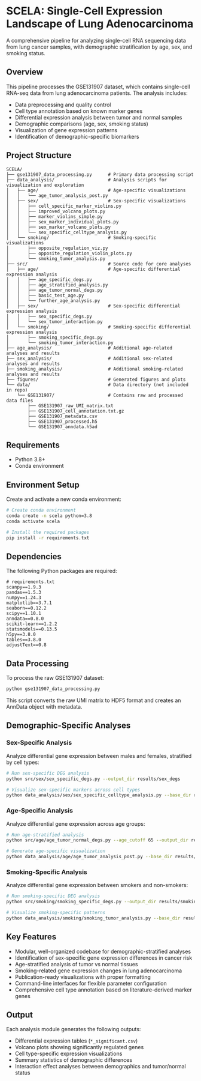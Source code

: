 # SCELA: Single-Cell Expression Landscape of Lung Adenocarcinoma

A comprehensive pipeline for analyzing single-cell RNA sequencing data from lung cancer samples, with demographic stratification by age, sex, and smoking status.

## Overview

This pipeline processes the GSE131907 dataset, which contains single-cell RNA-seq data from lung adenocarcinoma patients. The analysis includes:

- Data preprocessing and quality control
- Cell type annotation based on known marker genes
- Differential expression analysis between tumor and normal samples
- Demographic comparisons (age, sex, smoking status)
- Visualization of gene expression patterns
- Identification of demographic-specific biomarkers

## Project Structure

```
SCELA/
├── gse131907_data_processing.py      # Primary data processing script
├── data_analysis/                    # Analysis scripts for visualization and exploration
│   ├── age/                          # Age-specific visualizations
│   │   └── age_tumor_analysis_post.py
│   ├── sex/                          # Sex-specific visualizations
│   │   ├── cell_specific_marker_violins.py
│   │   ├── improved_volcano_plots.py
│   │   ├── marker_violins_simple.py
│   │   ├── sex_marker_individual_plots.py
│   │   ├── sex_marker_volcano_plots.py
│   │   └── sex_specific_celltype_analysis.py
│   └── smoking/                      # Smoking-specific visualizations
│       ├── opposite_regulation_viz.py
│       ├── opposite_regulation_violin_plots.py
│       └── smoking_tumor_analysis.py
├── src/                              # Source code for core analyses
│   ├── age/                          # Age-specific differential expression analysis
│   │   ├── age_specific_degs.py
│   │   ├── age_stratified_analysis.py
│   │   ├── age_tumor_normal_degs.py
│   │   ├── basic_test_age.py
│   │   └── further_age_analysis.py
│   ├── sex/                          # Sex-specific differential expression analysis
│   │   ├── sex_specific_degs.py
│   │   └── sex_tumor_interaction.py
│   └── smoking/                      # Smoking-specific differential expression analysis
│       ├── smoking_specific_degs.py
│       └── smoking_tumor_interaction.py
├── age_analysis/                     # Additional age-related analyses and results
├── sex_analysis/                     # Additional sex-related analyses and results
├── smoking_analysis/                 # Additional smoking-related analyses and results
├── figures/                          # Generated figures and plots
└── data/                             # Data directory (not included in repo)
    └── GSE131907/                    # Contains raw and processed data files
        ├── GSE131907_raw_UMI_matrix.txt
        ├── GSE131907_cell_annotation.txt.gz
        ├── GSE131907_metadata.csv
        ├── GSE131907_processed.h5
        └── GSE131907_anndata.h5ad
```

## Requirements

- Python 3.8+
- Conda environment

## Environment Setup

Create and activate a new conda environment:

```bash
# Create conda environment
conda create -n scela python=3.8
conda activate scela

# Install the required packages
pip install -r requirements.txt
```

## Dependencies

The following Python packages are required:

```
# requirements.txt
scanpy==1.9.3
pandas==1.5.3
numpy==1.24.3
matplotlib==3.7.1
seaborn==0.12.2
scipy==1.10.1
anndata==0.8.0
scikit-learn==1.2.2
statsmodels==0.13.5
h5py==3.8.0
tables==3.8.0
adjustText==0.8
```

## Data Processing

To process the raw GSE131907 dataset:

```bash
python gse131907_data_processing.py
```

This script converts the raw UMI matrix to HDF5 format and creates an AnnData object with metadata.

## Demographic-Specific Analyses

### Sex-Specific Analysis

Analyze differential gene expression between males and females, stratified by cell types:

```bash
# Run sex-specific DEG analysis
python src/sex/sex_specific_degs.py --output_dir results/sex_degs

# Visualize sex-specific markers across cell types
python data_analysis/sex/sex_specific_celltype_analysis.py --base_dir results/sex_degs --output_dir figures/sex_analysis
```

### Age-Specific Analysis

Analyze differential gene expression across age groups:

```bash
# Run age-stratified analysis
python src/age/age_tumor_normal_degs.py --age_cutoff 65 --output_dir results/age_degs

# Generate age-specific visualization
python data_analysis/age/age_tumor_analysis_post.py --base_dir results/age_degs --output_dir figures/age_analysis
```

### Smoking-Specific Analysis

Analyze differential gene expression between smokers and non-smokers:

```bash
# Run smoking-specific DEG analysis
python src/smoking/smoking_specific_degs.py --output_dir results/smoking_degs

# Visualize smoking-specific patterns
python data_analysis/smoking/smoking_tumor_analysis.py --base_dir results/smoking_degs --output_dir figures/smoking_analysis
```

## Key Features

- Modular, well-organized codebase for demographic-stratified analyses
- Identification of sex-specific gene expression differences in cancer risk
- Age-stratified analysis of tumor vs normal tissues
- Smoking-related gene expression changes in lung adenocarcinoma
- Publication-ready visualizations with proper formatting
- Command-line interfaces for flexible parameter configuration
- Comprehensive cell type annotation based on literature-derived marker genes

## Output

Each analysis module generates the following outputs:

- Differential expression tables (`*_significant.csv`)
- Volcano plots showing significantly regulated genes
- Cell type-specific expression visualizations
- Summary statistics of demographic differences
- Interaction effect analyses between demographics and tumor/normal status
